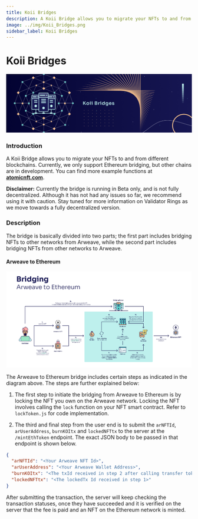 ```yaml
---
title: Koii Bridges
description: A Koii Bridge allows you to migrate your NFTs to and from different blockchains. Currently, we only support Ethereum bridging, but other chains are in development. You can find more example functions at atomicnft.com.
image: ../img/Koii_Bridges.png
sidebar_label: Koii Bridges
---
```


# Koii Bridges

![Banner](../img/Koii_Bridges.png)

### Introduction <a href="#introduction" id="introduction"></a>

A Koii Bridge allows you to migrate your NFTs to and from different blockchains. Currently, we only support Ethereum bridging, but other chains are in development. You can find more example functions at [**atomicnft.com**](https://atomicnft.com/).&#x20;

**Disclaimer:** Currently the bridge is running in Beta only, and is not fully decentralized. Although it has not had any issues so far, we recommend using it with caution. Stay tuned for more information on Validator Rings as we move towards a fully decentralized version.

### Description <a href="#description" id="description"></a>

The bridge is basically divided into two parts; the first part includes bridging NFTs to other networks from Arweave, while the second part includes bridging NFTs from other networks to Arweave.

#### Arweave to Ethereum <a href="#arweave-to-ethereum" id="arweave-to-ethereum"></a>

![Bridge an asset from Arweave to Ethereum](<../img/A2E%20(1).png>)

The Arweave to Ethereum bridge includes certain steps as indicated in the diagram above. The steps are further explained below:

1. The first step to initiate the bridging from Arweave to Ethereum is by locking the NFT you own on the Arweave network. Locking the NFT involves calling the `lock` function on your NFT smart contract. Refer to `lockToken.js` for code implementation.
<!-- 2. The next step is to pay the 10 KOII fee\* for the bridging, which will be used to mint your new NFT on the Ethereum network. The transfer function must include the `nftId` and `lockTx` (Obtained from step 1). Refer to transferToken.js for code implementation. \*10 KOII amount is subjective to the Ethereum fees paid for minting a new NFT on Ethereum -->
2. The third and final step from the user end is to submit the `arNFTId`, `arUserAddress`, `burnKOItx` and `lockedNFTtx` to the server at the `/mintEthToken` endpoint. The exact JSON body to be passed in that endpoint is shown below.

```json
{
  "arNFTId": "<Your Arweave NFT Id>",
  "arUserAddress": "<Your Arweave Wallet Address>",
  "burnKOItx": "<The txId received in step 2 after calling transfer token>",
  "lockedNFTtx": "<The lockedTx Id received in step 1>"
}
```

After submitting the transaction, the server will keep checking the transaction statuses, once they have succeeded and it is verified on the server that the fee is paid and an NFT on the Ethereum network is minted.
